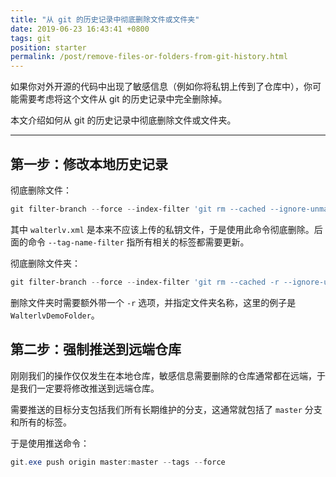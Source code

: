 ```yaml
---
title: "从 git 的历史记录中彻底删除文件或文件夹"
date: 2019-06-23 16:43:41 +0800
tags: git
position: starter
permalink: /post/remove-files-or-folders-from-git-history.html
---
```


如果你对外开源的代码中出现了敏感信息（例如你将私钥上传到了仓库中），你可能需要考虑将这个文件从 git 的历史记录中完全删除掉。

本文介绍如何从 git 的历史记录中彻底删除文件或文件夹。

---

## 第一步：修改本地历史记录

彻底删除文件：

```powershell
git filter-branch --force --index-filter 'git rm --cached --ignore-unmatch walterlv.xml' --prune-empty --tag-name-filter cat -- --all
```

其中 `walterlv.xml` 是本来不应该上传的私钥文件，于是使用此命令彻底删除。后面的命令 `--tag-name-filter` 指所有相关的标签都需要更新。

彻底删除文件夹：

```powershell
git filter-branch --force --index-filter 'git rm --cached -r --ignore-unmatch WalterlvDemoFolder' --prune-empty --tag-name-filter cat -- --all
```

删除文件夹时需要额外带一个 `-r` 选项，并指定文件夹名称，这里的例子是 `WalterlvDemoFolder`。

## 第二步：强制推送到远端仓库

刚刚我们的操作仅仅发生在本地仓库，敏感信息需要删除的仓库通常都在远端，于是我们一定要将修改推送到远端仓库。

需要推送的目标分支包括我们所有长期维护的分支，这通常就包括了 `master` 分支和所有的标签。

于是使用推送命令：

```powershell
git.exe push origin master:master --tags --force
```

